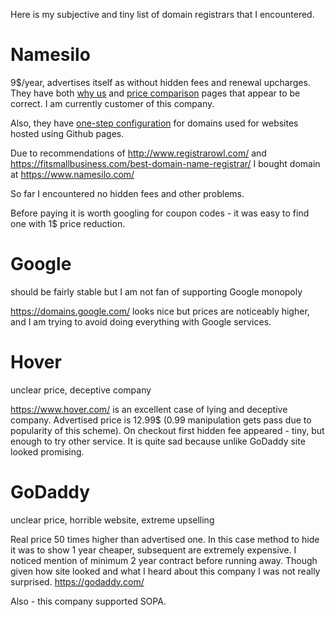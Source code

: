 Here is my subjective and tiny list of domain registrars that I encountered.

# Namesilo

9$/year, advertises itself as without hidden fees and renewal upcharges. They have both [why us](https://www.namesilo.com/why_us.php) and [price comparison](https://www.namesilo.com/pricing.php) pages that appear to be correct. I am currently customer of this company.

Also, they have [one-step configuration](https://www.namesilo.com/CustomDomain/Github) for domains used for websites hosted using Github pages.

Due to recommendations of http://www.registrarowl.com/ and https://fitsmallbusiness.com/best-domain-name-registrar/ I bought domain at https://www.namesilo.com/

So far I encountered no hidden fees and other problems.

Before paying it is worth googling for coupon codes - it was easy to find one with 1$ price reduction.

# Google

should be fairly stable but I am not fan of supporting Google monopoly

https://domains.google.com/ looks nice but prices are noticeably higher, and I am trying to avoid doing everything with Google services.

# Hover

unclear price, deceptive company

https://www.hover.com/ is an excellent case of lying and deceptive company. Advertised price is 12.99$ (0.99 manipulation gets pass due to popularity of this scheme). On checkout first hidden fee appeared - tiny, but enough to try other service. It is quite sad because unlike GoDaddy site looked promising.

# GoDaddy

unclear price, horrible website, extreme upselling

Real price 50 times higher than advertised one. In this case method to hide it was to show 1 year cheaper, subsequent are extremely expensive. I noticed mention of minimum 2 year contract before running away. Though given how site looked and what I heard about this company I was not really surprised. https://godaddy.com/

Also - this company supported SOPA.
